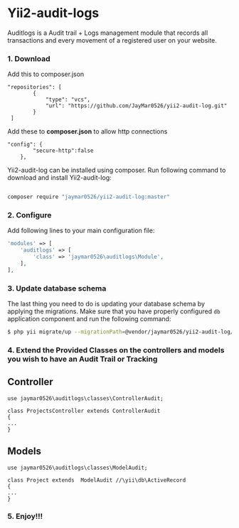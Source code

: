 # Yii2-audit-logs

Auditlogs is a Audit trail + Logs management module that records all transactions and every movement of a registered user on your website.


### 1. Download

Add this to composer.json
```
"repositories": [
        {
            "type": "vcs",
            "url": "https://github.com/JayMar0526/yii2-audit-log.git"
        }
 ]

```
Add these to **composer.json** to allow http connections
```
"config": {
        "secure-http":false
    },
```

Yii2-audit-log can be installed using composer. Run following command to download and
install Yii2-audit-log:

```bash

composer require "jaymar0526/yii2-audit-log:master"
```

### 2. Configure

Add following lines to your main configuration file:

```php
'modules' => [
    'auditlogs' => [
        'class' => 'jaymar0526\auditlogs\Module',
    ],
],
```

### 3. Update database schema

The last thing you need to do is updating your database schema by applying the
migrations. Make sure that you have properly configured `db` application component
and run the following command:

```bash
$ php yii migrate/up --migrationPath=@vendor/jaymar0526/yii2-audit-log/migrations
```


### 4. Extend the Provided Classes on the controllers and models you wish to have an Audit Trail or Tracking

## Controller
```
use jaymar0526\auditlogs\classes\ControllerAudit;

class ProjectsController extends ControllerAudit 
{
...
}
```
## Models
```
use jaymar0526\auditlogs\classes\ModelAudit;

class Project extends  ModelAudit //\yii\db\ActiveRecord
{
...
}
```


### 5. Enjoy!!!